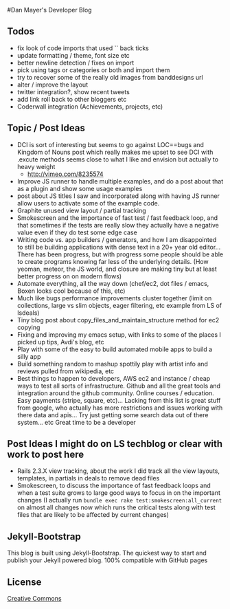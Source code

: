 #Dan Mayer's Developer Blog

## Todos

* fix look of code imports that used `` back ticks
* update formatting / theme, font size etc
* better newline detection / fixes on import
* pick using tags or categories or both and import them
* try to recover some of the really old images from banddesigns url
* alter / improve the layout
* twitter integration?, show recent tweets
* add link roll back to other bloggers etc
* Coderwall integration (Achievements, projects, etc)

## Topic / Post Ideas

* DCI is sort of interesting but seems to go against LOC==bugs and Kingdom of Nouns post which really makes me upset to see DCI with .excute methods seems close to what I like and envision but actually to heavy weight
  * http://vimeo.com/8235574     
* Improve JS runner to handle multiple examples, and do a post about that as a plugin and show some usage examples
* post about JS titles I saw and incorporated along with having JS runner allow users to activate some of the example code.
* Graphite unused view layout / partial tracking
* Smokescreen and the importance of fast test / fast feedback loop, and that sometimes if the tests are really slow they actually have a negative value even if they do test some edge case
* Writing code vs. app builders / generators, and how I am disappointed to still be building applications with dense text in a 20+ year old editor… There has been progress, but with progress some people should be able to create programs knowing far less of the underlying details. (How yeoman, meteor, the JS world, and closure are making tiny but at least better progress on on modern flows)
* Automate everything, all the way down (chef/ec2, dot files / emacs, Boxen looks cool because of this, etc)
* Much like bugs performance improvements cluster together (limit on collections, large vs slim objects, eager filtering, etc example from LS of lsdeals)
* Tiny blog post about copy_files_and_maintain_structure method for ec2 copying
* Fixing and improving my emacs setup, with links to some of the places I picked up tips, Avdi's blog, etc
* Play with some of the easy to build automated mobile apps to build a silly app
* Build something random to mashup spottily play with artist info and reviews pulled from wikipedia, etc
* Best things to happen to developers, AWS ec2 and instance / cheap ways to test all sorts of infrastructure. Github and all the great tools and integration around the github community. Online courses / education. Easy payments (stripe, square, etc)… Lacking from this list is great stuff from google, who actually has more restrictions and issues working with there data and apis… Try just getting some search data out of there system… etc Great time to be a developer

## Post Ideas I might do on LS techblog or clear with work to post here
* Rails 2.3.X view tracking, about the work I did track all the view layouts, templates, in partials in deals to remove dead files
* Smokescreen, to discuss the importance of fast feedback loops and when a test suite grows to large good ways to focus in on the important changes (I actually run `bundle exec rake test:smokescreen:all_current` on almost all changes now which runs the critical tests along with test files that are likely to be affected by current changes)

## Jekyll-Bootstrap
This blog is built using Jekyll-Bootstrap. The quickest way to start and publish your Jekyll powered blog. 100% compatible with GitHub pages

## License

[Creative Commons](http://creativecommons.org/licenses/by-nc-sa/3.0/)
